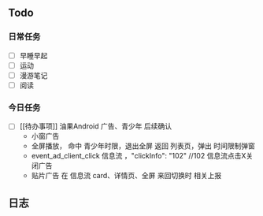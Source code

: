 ## Todo
### 日常任务
- [ ] 早睡早起
- [ ] 运动
- [ ] 漫游笔记
- [ ] 阅读

### 今日任务
- [ ] [[待办事项]] 油果Android 广告、青少年 后续确认
	- 小窗广告
	- 全屏播放， 命中 青少年时限，退出全屏 返回 列表页，弹出 时间限制弹窗
	- event_ad_client_click 信息流 ，"clickInfo": "102" //102 信息流点击X关闭广告
	- 贴片广告 在 信息流 card、详情页、全屏 来回切换时 相关上报


## 日志

